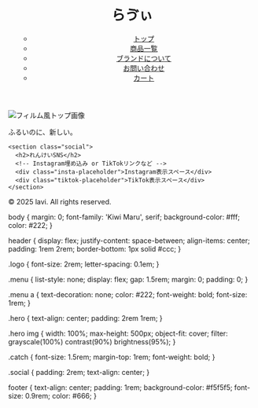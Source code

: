 <!DOCTYPE html>
<html lang="ja">
<head>
  <meta charset="UTF-8" />
  <meta name="viewport" content="width=device-width, initial-scale=1.0">
  <title>lavi（らゔぃ）</title>
  <link rel="stylesheet" href="style.css" />
  <link href="https://fonts.googleapis.com/css2?family=Kiwi+Maru&display=swap" rel="stylesheet">
</head>
<body>
  <header>
    <h1 class="logo">らゔぃ</h1>
    <nav>
      <ul class="menu">
<nav>
  <ul class="menu">
    <li><a href="#">トップ</a></li>
    <li><a href="#">商品一覧</a></li>
    <li><a href="#">ブランドについて</a></li>
    <li><a href="#">お問い合わせ</a></li>
    <li><a href="#">カート</a></li>
  </ul>
</nav>
      </ul>
    </nav>
  </header>

  <main>
    <section class="hero">
      <img src="your-image.jpg" alt="フィルム風トップ画像" />
      <p class="catch">ふるいのに、新しい。</p>
    </section>

    <section class="social">
      <h2>れんけいSNS</h2>
      <!-- Instagram埋め込み or TikTokリンクなど -->
      <div class="insta-placeholder">Instagram表示スペース</div>
      <div class="tiktok-placeholder">TikTok表示スペース</div>
    </section>
  </main>

  <footer>
    <p>&copy; 2025 lavi. All rights reserved.</p>
  </footer>
</body>
</html>
body {
  margin: 0;
  font-family: 'Kiwi Maru', serif;
  background-color: #fff;
  color: #222;
}

header {
  display: flex;
  justify-content: space-between;
  align-items: center;
  padding: 1rem 2rem;
  border-bottom: 1px solid #ccc;
}

.logo {
  font-size: 2rem;
  letter-spacing: 0.1em;
}

.menu {
  list-style: none;
  display: flex;
  gap: 1.5rem;
  margin: 0;
  padding: 0;
}

.menu a {
  text-decoration: none;
  color: #222;
  font-weight: bold;
  font-size: 1rem;
}

.hero {
  text-align: center;
  padding: 2rem 1rem;
}

.hero img {
  width: 100%;
  max-height: 500px;
  object-fit: cover;
  filter: grayscale(100%) contrast(90%) brightness(95%);
}

.catch {
  font-size: 1.5rem;
  margin-top: 1rem;
  font-weight: bold;
}

.social {
  padding: 2rem;
  text-align: center;
}

footer {
  text-align: center;
  padding: 1rem;
  background-color: #f5f5f5;
  font-size: 0.9rem;
  color: #666;
}
